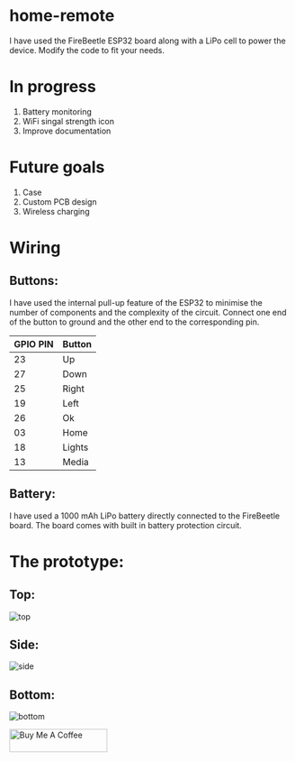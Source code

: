 # home-remote

I have used the FireBeetle ESP32 board along with a LiPo cell to power the device. Modify the code to fit your needs.

# In progress
1. Battery monitoring
2. WiFi singal strength icon
3. Improve documentation

# Future goals
1. Case
2. Custom PCB design
3. Wireless charging

# Wiring

## Buttons:
 I have used the internal pull-up feature of the ESP32 to minimise the number of components and the complexity of the circuit. Connect one end of the button to ground and the other end to the corresponding pin.
 
|    GPIO PIN   |    Button  |
| ------------- | ------------- |
| 23  | Up    |
| 27  | Down  |
| 25  | Right |
| 19  | Left  |
| 26  | Ok    |
| 03  | Home  | 
| 18  | Lights|
| 13  | Media |

## Battery:
 I have used a 1000 mAh LiPo battery directly connected to the FireBeetle board. The board comes with built in battery protection circuit.
 
# The prototype:
## Top:
![top](https://user-images.githubusercontent.com/61015809/183344750-e4a14b74-f6ff-4278-90d3-0384292a35ff.jpg)

## Side:
![side](https://user-images.githubusercontent.com/61015809/183344842-3e42db34-14ed-4ed5-bbbf-0473fe78d72d.jpg)

## Bottom:
![bottom](https://user-images.githubusercontent.com/61015809/183344887-62441bc4-9444-436b-a218-3bacfc54f323.jpg)


<a href="https://www.buymeacoffee.com/adityapattiyeri" target="_blank"><img src="https://cdn.buymeacoffee.com/buttons/default-orange.png" alt="Buy Me A Coffee" height="41" width="174"></a>



